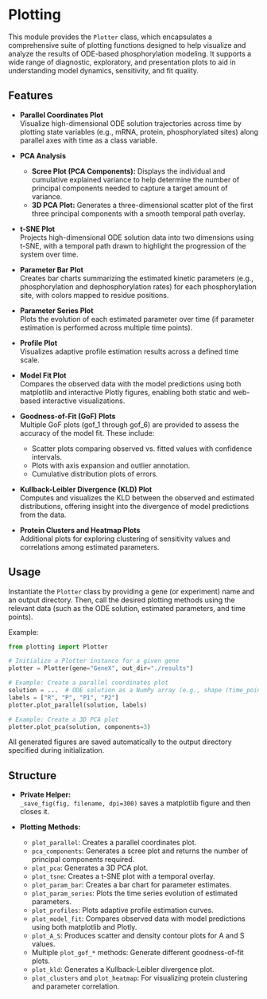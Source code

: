 # Plotting 

This module provides the `Plotter` class, which encapsulates a comprehensive suite of plotting functions designed to help visualize and analyze the results of ODE-based phosphorylation modeling. It supports a wide range of diagnostic, exploratory, and presentation plots to aid in understanding model dynamics, sensitivity, and fit quality.

## Features

- **Parallel Coordinates Plot**  
  Visualize high-dimensional ODE solution trajectories across time by plotting state variables (e.g., mRNA, protein, phosphorylated sites) along parallel axes with time as a class variable.

- **PCA Analysis**  
  - **Scree Plot (PCA Components):** Displays the individual and cumulative explained variance to help determine the number of principal components needed to capture a target amount of variance.
  - **3D PCA Plot:** Generates a three-dimensional scatter plot of the first three principal components with a smooth temporal path overlay.

- **t-SNE Plot**  
  Projects high-dimensional ODE solution data into two dimensions using t-SNE, with a temporal path drawn to highlight the progression of the system over time.

- **Parameter Bar Plot**  
  Creates bar charts summarizing the estimated kinetic parameters (e.g., phosphorylation and dephosphorylation rates) for each phosphorylation site, with colors mapped to residue positions.

- **Parameter Series Plot**  
  Plots the evolution of each estimated parameter over time (if parameter estimation is performed across multiple time points).

- **Profile Plot**  
  Visualizes adaptive profile estimation results across a defined time scale.

- **Model Fit Plot**  
  Compares the observed data with the model predictions using both matplotlib and interactive Plotly figures, enabling both static and web-based interactive visualizations.

- **Goodness-of-Fit (GoF) Plots**  
  Multiple GoF plots (gof_1 through gof_6) are provided to assess the accuracy of the model fit. These include:
  - Scatter plots comparing observed vs. fitted values with confidence intervals.
  - Plots with axis expansion and outlier annotation.
  - Cumulative distribution plots of errors.

- **Kullback-Leibler Divergence (KLD) Plot**  
  Computes and visualizes the KLD between the observed and estimated distributions, offering insight into the divergence of model predictions from the data.

- **Protein Clusters and Heatmap Plots**  
  Additional plots for exploring clustering of sensitivity values and correlations among estimated parameters.

## Usage

Instantiate the `Plotter` class by providing a gene (or experiment) name and an output directory. Then, call the desired plotting methods using the relevant data (such as the ODE solution, estimated parameters, and time points).

Example:

```python
from plotting import Plotter

# Initialize a Plotter instance for a given gene
plotter = Plotter(gene="GeneX", out_dir="./results")

# Example: Create a parallel coordinates plot
solution = ...  # ODE solution as a NumPy array (e.g., shape (time_points, states))
labels = ["R", "P", "P1", "P2"]
plotter.plot_parallel(solution, labels)

# Example: Create a 3D PCA plot
plotter.plot_pca(solution, components=3)
```

All generated figures are saved automatically to the output directory specified during initialization.

## Structure

- **Private Helper:**  
  `_save_fig(fig, filename, dpi=300)` saves a matplotlib figure and then closes it.

- **Plotting Methods:**  
  - `plot_parallel`: Creates a parallel coordinates plot.
  - `pca_components`: Generates a scree plot and returns the number of principal components required.
  - `plot_pca`: Generates a 3D PCA plot.
  - `plot_tsne`: Creates a t-SNE plot with a temporal overlay.
  - `plot_param_bar`: Creates a bar chart for parameter estimates.
  - `plot_param_series`: Plots the time series evolution of estimated parameters.
  - `plot_profiles`: Plots adaptive profile estimation curves.
  - `plot_model_fit`: Compares observed data with model predictions using both matplotlib and Plotly.
  - `plot_A_S`: Produces scatter and density contour plots for A and S values.
  - Multiple `plot_gof_*` methods: Generate different goodness-of-fit plots.
  - `plot_kld`: Generates a Kullback-Leibler divergence plot.
  - `plot_clusters` and `plot_heatmap`: For visualizing protein clustering and parameter correlation.